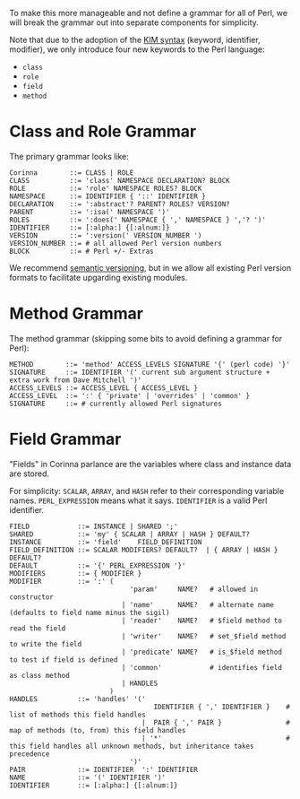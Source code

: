 To make this more manageable and not define a grammar for all of Perl, we will break the grammar out into separate components for simplicity.

Note that due to the adoption of the [KIM
syntax](https://ovid.github.io/articles/language-design-consistency.html)
(keyword, identifier, modifier), we only introduce four new keywords to the
Perl language:

* `class`
* `role`
* `field`
* `method`

# Class and Role Grammar

The primary grammar looks like:

```
Corinna        ::= CLASS | ROLE
CLASS          ::= 'class' NAMESPACE DECLARATION? BLOCK
ROLE           ::= 'role' NAMESPACE ROLES? BLOCK
NAMESPACE      ::= IDENTIFIER { '::' IDENTIFIER }
DECLARATION    ::= ':abstract'? PARENT? ROLES? VERSION?
PARENT         ::= ':isa(' NAMESPACE ')'
ROLES          ::= ':does(' NAMESPACE { ',' NAMESPACE } ','? ')'
IDENTIFIER     ::= [:alpha:] {[:alnum:]}
VERSION        ::= ':version(' VERSION_NUMBER ')
VERSION_NUMBER ::= # all allowed Perl version numbers
BLOCK          ::= # Perl +/- Extras
```

We recommend [semantic versioning](https://semver.org/), but in we allow all
existing Perl version formats to facilitate upgarding existing modules.

# Method Grammar

The method grammar (skipping some bits to avoid defining a grammar for Perl):

```
METHOD        ::= 'method' ACCESS_LEVELS SIGNATURE '{' (perl code) '}'
SIGNATURE     ::= IDENTIFIER '(' current sub argument structure + extra work from Dave Mitchell ')'
ACCESS_LEVELS ::= ACCESS_LEVEL { ACCESS_LEVEL }
ACCESS_LEVEL  ::= ':' { 'private' | 'overrides' | 'common' }
SIGNATURE     ::= # currently allowed Perl signatures
```

# Field Grammar

"Fields" in Corinna parlance are the variables where class and instance data are stored.

For simplicity: `SCALAR`, `ARRAY`, and `HASH` refer to their corresponding variable names. `PERL_EXPRESSION` means what it says. `IDENTIFIER` is a valid Perl identifier.

```
FIELD            ::= INSTANCE | SHARED ';'
SHARED           ::= 'my' { SCALAR | ARRAY | HASH } DEFAULT?
INSTANCE         ::= 'field'    FIELD_DEFINITION
FIELD_DEFINITION ::= SCALAR MODIFIERS? DEFAULT?  | { ARRAY | HASH } DEFAULT?
DEFAULT          ::= '{' PERL_EXPRESSION '}'
MODIFIERS        ::= { MODIFIER }
MODIFIER         ::= ':' (
                              'param'     NAME?   # allowed in constructor
                            | 'name'      NAME?   # alternate name (defaults to field name minus the sigil)
                            | 'reader'    NAME?   # $field method to read the field
                            | 'writer'    NAME?   # set_$field method to write the field
                            | 'predicate' NAME?   # is_$field method to test if field is defined
                            | 'common'            # identifies field as class method
                            | HANDLES
                         )
HANDLES          ::= 'handles' '('
                                    IDENTIFIER { ',' IDENTIFIER }    # list of methods this field handles
                                 |  PAIR { ',' PAIR }                # map of methods (to, from) this field handles
                                 | '*'                               # this field handles all unknown methods, but inheritance takes precedence
                              ')'
PAIR             ::= IDENTIFIER  ':' IDENTIFIER
NAME             ::= '(' IDENTIFIER ')'
IDENTIFIER       ::= [:alpha:] {[:alnum:]}
```
